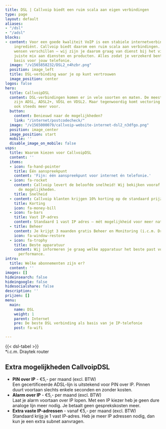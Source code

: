 ```yaml
---
title: DSL | Callvoip biedt een ruim scala aan eigen verbindingen
type: page
layout: default
aliases:
- "/dsl"
- "/adsl"
blocks:
- content: Voor een goede kwaliteit VoIP is een stabiele internetverbinding een noodzakelijk
    ingrediënt. Callvoip biedt daarom een ruim scala aan verbindingen. Situaties en
    wensen verschillen – wij zijn je daarom graag van dienst bij het vinden van de
    juiste mix aan diensten en producten. Alles zodat je verzekerd bent van de beste
    basis voor jouw telefonie.
  image: "/v1565858232/DSL2_n4hzbr.png"
  position: image_left
  title: DSL-verbinding waar je op kunt vertrouwen
  image_position: center
logos: false
hero:
  title: CallvoipDSL
  content: DSL-verbindingen komen er in vele soorten en maten. De meestvoorkomende
    zijn ADSL, ADSL2+, VDSL en VDSL2. Maar tegenwoordig komt vectoring en bonding
    ook steeds meer voor.
  button:
    content: Benieuwd naar de mogelijkheden?
    link: "/internet/postcodecheck/"
  image: "/v1565000079/callvoip-website-internet-dsl2_n3dfgo.png"
  position: image_center
  image_position: start
  mobile: ''
  disable_image_on_mobile: false
usps:
  title: Waarom kiezen voor CallvoipDSL
  content: ''
  items:
  - icon: fa-hand-pointer
    title: Één aanspreekpunt
    content: 'Fijn: één aanspreekpunt voor internet én telefonie.'
  - icon: fa-rocket
    content: Callvoip levert de beloofde snelheid! Wij bekijken vooraf samen met jou
      de mogelijkheden.
    title: Snelheid
  - content: Callvoip klanten krijgen 10% korting op de standaard prijzen.
    title: Korting
    icon: fa-money-bill
  - icon: fa-bars
    title: Vast IP-adres
    content: Standaard 1 vast IP adres – mét mogelijkheid voor meer natuurlijk.
  - title: Beheer
    content: Je krijgt 3 maanden gratis Beheer en Monitoring (i.c.m. Draytek-router).
    icon: fa-window-restore
  - icon: fa-trophy
    title: Beste apparatuur
    content: Wij informeren je graag welke apparatuur het beste past voor de beste
      performance.
intro:
  title: Welke abonnementen zijn er?
  content: ''
images: []
hideinsearch: false
hideingoogle: false
hidesocialshare: false
description: ''
prijzen: []
menu:
  main:
    name: DSL
    weight: 1
    parent: Internet
    pre: De beste DSL verbinding als basis van je IP-telefonie
    post: fa-wifi

---
```

{{< dsl-tabel >}}
<br>
\*i.c.m. Draytek router

## Extra mogelijkheden CallvoipDSL

* <b>PIN over IP</b> - €5,- per maand (excl. BTW)<br> Een gecertificeerde ADSL-lijn is uitstekend voor PIN over IP. Pinnen duurt voortaan slechts enkele seconden en zonder kosten.
* <b>Alarm over IP</b> - €5,- per maand (excl. BTW) <br> Laat je alarm voortaan over IP lopen. Met een IP kiezer heb je geen dure analoge lijn meer nodig. Je betaalt geen gesprekskosten meer.
* <b>Extra vaste IP-adressen</b> - vanaf €5,- per maand (excl. BTW) <br> Standaard krijg je 1 vast IP-adres. Heb je meer IP adressen nodig, dan kun je een extra subnet aanvragen.

